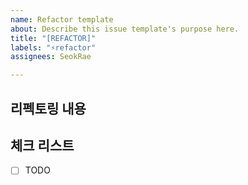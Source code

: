 ```yaml
---
name: Refactor template
about: Describe this issue template's purpose here.
title: "[REFACTOR]"
labels: "⚡️refactor"
assignees: SeokRae

---
```


## 리펙토링 내용

## 체크 리스트

- [ ] TODO

